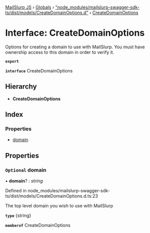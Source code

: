 [MailSlurp JS](../README.md) › [Globals](../globals.md) › ["node_modules/mailslurp-swagger-sdk-ts/dist/models/CreateDomainOptions.d"](../modules/_node_modules_mailslurp_swagger_sdk_ts_dist_models_createdomainoptions_d_.md) › [CreateDomainOptions](_node_modules_mailslurp_swagger_sdk_ts_dist_models_createdomainoptions_d_.createdomainoptions.md)

# Interface: CreateDomainOptions

Options for creating a domain to use with MailSlurp. You must have ownership access to this domain in order to verify it.

**`export`** 

**`interface`** CreateDomainOptions

## Hierarchy

* **CreateDomainOptions**

## Index

### Properties

* [domain](_node_modules_mailslurp_swagger_sdk_ts_dist_models_createdomainoptions_d_.createdomainoptions.md#optional-domain)

## Properties

### `Optional` domain

• **domain**? : *string*

Defined in node_modules/mailslurp-swagger-sdk-ts/dist/models/CreateDomainOptions.d.ts:23

The top level domain you wish to use with MailSlurp

**`type`** {string}

**`memberof`** CreateDomainOptions
